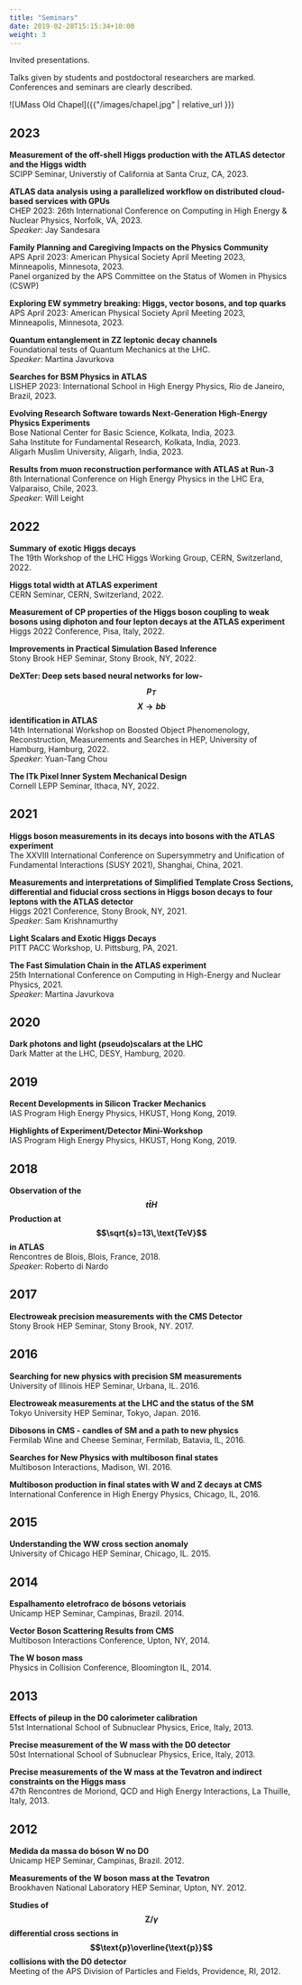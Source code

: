 ```yaml
---
title: "Seminars"
date: 2019-02-28T15:15:34+10:00
weight: 3
---
```


Invited presentations.

Talks given by students and postdoctoral researchers are marked.
Conferences and seminars are clearly described.

![UMass Old Chapel]({{"/images/chapel.jpg" | relative_url }})

## 2023

**Measurement of the off-shell Higgs production with the ATLAS detector and the Higgs width**<br>
SCIPP Seminar, Universtiy of California at Santa Cruz, CA, 2023.

**ATLAS data analysis using a parallelized workflow on distributed cloud-based services with GPUs**<br>
CHEP 2023: 26th International Conference on Computing in High Energy & Nuclear Physics, Norfolk, VA, 2023.<br>
*Speaker*: Jay Sandesara

**Family Planning and Caregiving Impacts on the Physics Community**<br>
APS April 2023: American Physical Society April Meeting 2023, Minneapolis, Minnesota, 2023.<br>
Panel organized by the APS Committee on the Status of Women in Physics (CSWP)

**Exploring EW symmetry breaking: Higgs, vector bosons, and top quarks**<br>
APS April 2023: American Physical Society April Meeting 2023, Minneapolis, Minnesota, 2023.

**Quantum entanglement in ZZ leptonic decay channels**<br>
Foundational tests of Quantum Mechanics at the LHC.<br>
*Speaker*: Martina Javurkova

**Searches for BSM Physics in ATLAS**<br>
LISHEP 2023: International School in High Energy Physics, Rio de Janeiro, Brazil, 2023.

**Evolving Research Software towards Next-Generation High-Energy Physics Experiments**<br>
Bose National Center for Basic Science, Kolkata, India, 2023.<br>
Saha Institute for Fundamental Research, Kolkata, India, 2023.<br>
Aligarh Muslim University, Aligarh, India, 2023.

**Results from muon reconstruction performance with ATLAS at Run-3**<br>
8th International Conference on High Energy Physics in the LHC Era, Valparaiso, Chile, 2023.<br>
*Speaker*: Will Leight

## 2022

**Summary of exotic Higgs decays**<br>
The 19th Workshop of the LHC Higgs Working Group, CERN, Switzerland, 2022.

**Higgs total width at ATLAS experiment**<br>
CERN Seminar, CERN, Switzerland, 2022.

**Measurement of CP properties of the Higgs boson coupling to weak bosons using diphoton and four lepton decays at the ATLAS experiment**<br>
Higgs 2022 Conference, Pisa, Italy, 2022.

**Improvements in Practical Simulation Based Inference**<br>
Stony Brook HEP Seminar, Stony Brook, NY, 2022.

**DeXTer: Deep sets based neural networks for low-$$p_T$$ $$X\to bb$$ identification in ATLAS**<br>
14th International Workshop on Boosted Object Phenomenology, Reconstruction, Measurements and Searches in HEP, University of Hamburg, Hamburg, 2022.<br>
*Speaker*: Yuan-Tang Chou

**The ITk Pixel Inner System Mechanical Design**<br>
Cornell LEPP Seminar, Ithaca, NY, 2022.

## 2021

**Higgs boson measurements in its decays into bosons with the ATLAS experiment**<br>
The XXVIII International Conference on Supersymmetry and Unification of Fundamental Interactions (SUSY 2021), Shanghai, China, 2021.

**Measurements and interpretations of Simplified Template Cross Sections, differential and fiducial cross sections in Higgs boson decays to four leptons with the ATLAS detector**<br>
Higgs 2021 Conference, Stony Brook, NY, 2021.<br>
*Speaker*: Sam Krishnamurthy

**Light Scalars and Exotic Higgs Decays**<br>
PITT PACC Workshop, U. Pittsburg, PA, 2021.

**The Fast Simulation Chain in the ATLAS experiment**<br>
25th International Conference on Computing in High-Energy and Nuclear Physics, 2021.<br>
*Speaker*: Martina Javurkova

## 2020

**Dark photons and light (pseudo)scalars at the LHC**<br>
Dark Matter at the LHC, DESY, Hamburg, 2020.

## 2019

**Recent Developments in Silicon Tracker Mechanics**<br>
IAS Program High Energy Physics, HKUST, Hong Kong, 2019.

**Highlights of Experiment/Detector Mini-Workshop**<br>
IAS Program High Energy Physics, HKUST, Hong Kong, 2019.

## 2018

**Observation of the $$t\bar{t}H$$ Production at $$\sqrt{s}=13\,\text{TeV}$$ in ATLAS**<br>
Rencontres de Blois, Blois, France, 2018.<br>
*Speaker*: Roberto di Nardo

## 2017

**Electroweak precision measurements with the CMS Detector**<br>
Stony Brook HEP Seminar, Stony Brook, NY. 2017.

## 2016

**Searching for new physics with precision SM measurements**<br>
University of Illinois HEP Seminar, Urbana, IL. 2016.

**Electroweak measurements at the LHC and the status of the SM**<br>
Tokyo University HEP Seminar, Tokyo, Japan. 2016.

**Dibosons in CMS - candles of SM and a path to new physics**<br>
Fermilab Wine and Cheese Seminar, Fermilab, Batavia, IL, 2016.

**Searches for New Physics with multiboson final states**<br>
Multiboson Interactions, Madison, WI. 2016.

**Multiboson production in final states with W and Z decays at CMS**<br>
International Conference in High Energy Physics, Chicago, IL, 2016.

## 2015

**Understanding the WW cross section anomaly**<br>
University of Chicago HEP Seminar, Chicago, IL. 2015.

## 2014
**Espalhamento eletrofraco de bósons vetoriais**<br>
Unicamp HEP Seminar, Campinas, Brazil. 2014.

**Vector Boson Scattering Results from CMS**<br>
Multiboson Interactions Conference, Upton, NY, 2014.

**The W boson mass**<br>
Physics in Collision Conference, Bloomington IL, 2014.

## 2013

**Effects of pileup in the D0 calorimeter calibration**<br>
51st International School of Subnuclear Physics, Erice, Italy, 2013.

**Precise measurement of the W mass with the D0 detector**<br>
50st International School of Subnuclear Physics, Erice, Italy, 2013.

**Precise measurements of the W mass at the Tevatron and indirect constraints on the Higgs mass**<br>
47th Rencontres de Moriond, QCD and High Energy Interactions, La Thuille, Italy, 2013.

## 2012

**Medida da massa do bóson W no D0**<br>
Unicamp HEP Seminar, Campinas, Brazil. 2012.

**Measurements of the W boson mass at the Tevatron**<br>
Brookhaven National Laboratory HEP Seminar, Upton, NY. 2012.

**Studies of $$\text{Z}/\gamma$$ differential cross sections in $$\text{p}\overline{\text{p}}$$ collisions with the D0 detector**<br>
Meeting of the APS Division of Particles and Fields, Providence, RI, 2012.
